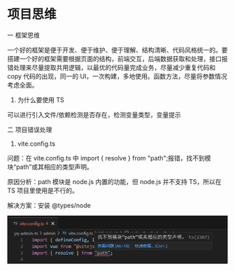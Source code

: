 # 项目思维

一 框架思维

一个好的框架是便于开发、便于维护、便于理解、结构清晰、代码风格统一的。要搭建一个好的框架需要根据页面的结构，前端交互，后端数据获取和处理，接口报错处理来尽量提取共用逻辑，以最优的代码量完成业务，尽量减少重复代码和 copy 代码的出现，同一的 UI，一次构建，多地使用。函数方法，尽量将参数情况考虑全面。

1. 为什么要使用 TS

可以进行引入文件/依赖检测是否存在，检测变量类型，变量提示

二 项目错误处理

1. vite.config.ts

问题：在 vite.config.ts 中 import { resolve } from "path";报错，找不到模块“path”或其相应的类型声明。

原因分析：path 模块是 node.js 内置的功能，但 node.js 并不支持 TS，所以在 TS 项目里使用是不行的。

解决方案：安装 @types/node

<img src="../../../images/项目思维/1.jpg"/>
